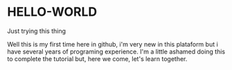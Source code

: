 # HELLO-WORLD
Just trying this thing 

Well this is my first time here in github, i'm very new in this plataform but i have several years of programing experience.
I'm a little ashamed doing this to complete the tutorial but, here we come, let's learn  together.

